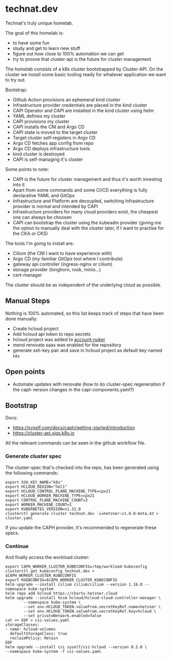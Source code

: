 # technat.dev

Technat's truly unique homelab.

The goal of this homelab is: 
- to have some fun
- study and get to learn new stuff
- figure out how close to 100% automation we can get
- try to proove that cluster-api is the future for cluster management

The homelab consists of a k8s cluster bootstrapped by Cluster-API. On the cluster we install some basic tooling ready for whatever application we want to try out.

Bootstrap:
- Github Action provisions an ephemeral kind cluster
- Infrastructure provider credentials are placed in the kind cluster
- CAPI Operator and CAPI are installed in the kind cluster using helm
- YAML defines my cluster
- CAPI provisions my cluster
- CAPI installs the CNI and Argo CD
- CAPI state is moved to the target cluster
- Target cluster self-registers in Argo CD
- Argo CD fetches app config from repo
- Argo CD deploys infrastructure tools
- kind cluster is destroyed
- CAPI is self-managing it's cluster

Some points to note:
- CAPI is the future for cluster management and thus it's worth investing into it
- Apart from some commands and some CI/CD everything is fully declarative YAML and GitOps
- Infrastructure and Platform are decoupled, switching Infrastructure provider is normal and intended by CAPI
- Infrastructure providers for many cloud providers exist, the cheapest one can always be choosen
- CAPI can bootstrap the cluster using the kubeadm provider (giving me the option to manually deal with the cluster later, if I want to practise for the CKA or CKS)

The tools I'm going to install are:
- Cilium (the CNI I want to have experience with)
- Argo CD (my familiar GitOps tool where I contribute)
- gateway api controller (ingress-nginx or cilium)
- storage provider (longhorn, rook, minio...)
- cert-manager

The cluster should be as independent of the underlying cloud as possible.

## Manual Steps

Nothing is 100% automated, so this list keeps track of steps that have been done manually:
- Create hcloud project
- Add hcloud api token to repo secrets
- hcloud project was added to [account-nuker](https://github.com/the-technat/account-nuker)
- mend renovate saas was enabled for the repository
- generate ssh-key pair and save in hcloud project as default key named `k8s` 

## Open points

- Automate updates with renovate (how to do cluster-spec regeneration if the caph version changes in the capi-components.yaml?)

## Bootstrap

Docs:
- https://syself.com/docs/caph/getting-started/introduction
- https://cluster-api.sigs.k8s.io

All the relevant commands can be seen in the github workflow file.

### Generate cluster spec

The cluster-spec that's checked into the repo, has been generated using the following commands:

```console
export SSH_KEY_NAME="k8s"
export HCLOUD_REGION="hel1"
export HCLOUD_CONTROL_PLANE_MACHINE_TYPE=cpx21
export HCLOUD_WORKER_MACHINE_TYPE=cpx21
export CONTROL_PLANE_MACHINE_COUNT=3
export WORKER_MACHINE_COUNT=1
export KUBERNETES_VERSION=v1.31.0
clusterctl generate cluster technat.dev -i=hetzner:v1.0.0-beta.43 > cluster.yaml
```

If you update the CAPH provider, it's recommended to regenerate these specs.

### Continue

And finally access the workload cluster:

```console
export CAPH_WORKER_CLUSTER_KUBECONFIG=/tmp/workload-kubeconfig
clusterctl get kubeconfig technat.dev > $CAPH_WORKER_CLUSTER_KUBECONFIG
export KUEBCONFIG=$CAPH_WORKER_CLUSTER_KUBECONFIG
helm upgrade --install cilium cilium/cilium --version 1.16.0 --namespace kube-system 
helm repo add hcloud https://charts.hetzner.cloud
helm upgrade --install hccm hcloud/hcloud-cloud-controller-manager \
        --namespace kube-system \
        --set env.HCLOUD_TOKEN.valueFrom.secretKeyRef.name=hetzner \
        --set env.HCLOUD_TOKEN.valueFrom.secretKeyRef.key=hcloud \
        --set privateNetwork.enabled=false
cat << EOF > csi-values.yaml
storageClasses:
- name: hcloud-volumes
  defaultStorageClass: true
  reclaimPolicy: Retain
EOF
helm upgrade --install csi syself/csi-hcloud --version 0.2.0 \
--namespace kube-system -f csi-values.yaml
```